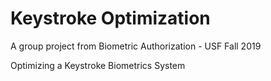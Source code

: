 # Keystroke Optimization
A group project from Biometric Authorization - USF Fall 2019

Optimizing a Keystroke Biometrics System
